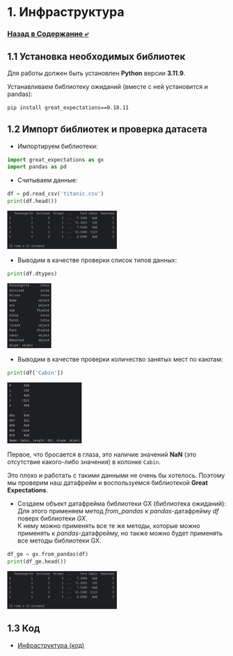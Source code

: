 # 1. Инфраструктура

### [Назад в Содержание ⤶](/data/gx.md)

## 1.1 Установка необходимых библиотек
Для работы должен быть установлен **Python** версии **3.11.9**.

Устанавливаем библиотеку ожиданий (вместе с ней установится и pandas):

```bash
pip install great_expectations==0.18.11
```

## 1.2 Импорт библиотек и проверка датасета
- Импортируем библиотеки:

```python
import great_expectations as gx
import pandas as pd
```

- Считываем данные:

```python
df = pd.read_csv('titanic.csv')
print(df.head())
```

<img src="/img/gx_1.1.png" width="50%">  

- Выводим в качестве проверки список типов данных:

```python
print(df.dtypes)
```

<img src="/img/gx_1.2.png" width="20%">  

- Выводим в качестве проверки количество занятых мест по каютам:

```python
print(df['Cabin'])
```

<img src="/img/gx_1.3.png" width="34%">  

Первое, что бросается в глаза, это наличие значений **NaN** (это отсутствие какого-либо значения) в колонке `Cabin`.  

Это плохо и работать с такими данными не очень бы хотелось. Поэтому мы проверим наш датафрейм и
воспользуемся библиотекой **Great Expectations**.


- Создаем объект датафрейма библиотеки GX (библиотека ожиданий):
Для этого применяем метод _from_pandas_ к _pandas_-датафрейму _df_ поверх библиотеки _GX_.  
К нему можно применять все те же методы, которые можно применять к _pandas_-датафрейму, но также можно будет применять 
все методы библиотеки GX.

```python
df_ge = gx.from_pandas(df)
print(df_ge.head())
```

<img src="/img/gx_1.4.png" width="50%">  

## 1.3 Код
- [Инфраструктура (код)](01_infrastructure.py)